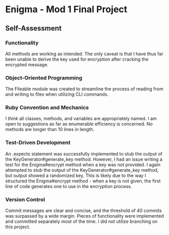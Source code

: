 # Enigma - Mod 1 Final Project

## Self-Assessment
### Functionality
All methods are working as intended. The only caveat is that I have thus far been unable to derive the key used for encryption after cracking the encrypted message.

### Object-Oriented Programming
The Fileable module was created to streamline the process of reading from and writing to files when utilizing CLI commands.

### Ruby Convention and Mechanics
I *think* all classes, methods, and variables are appropriately named. I am open to suggestions as far as enumerable efficiency is concerned. No methods are longer than 10 lines in length.

### Test-Driven Development
An .expects statement was successfully implemented to stub the output of the KeyGenerator#generate_key method. However, I had an issue writing a test for the Enigma#encrypt method when a key was not provided. I again attempted to stub the output of the KeyGenerator#generate_key method, but output showed a randomized key. This is likely due to the way I structured the Enigma#encrypt method - when a key is not given, the first line of code generates one to use in the encryption process.

### Version Control
Commit messages are clear and concise, and the threshold of 40 commits was surpassed by a wide margin. Pieces of functionality were implemented and committed separately *most* of the time. I did not utilize branching on this project.
